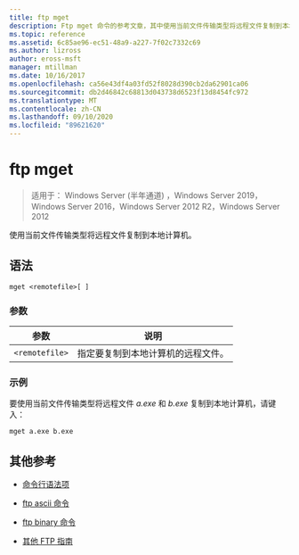 ```yaml
---
title: ftp mget
description: Ftp mget 命令的参考文章，其中使用当前文件传输类型将远程文件复制到本地计算机。
ms.topic: reference
ms.assetid: 6c85ae96-ec51-48a9-a227-7f02c7332c69
ms.author: lizross
author: eross-msft
manager: mtillman
ms.date: 10/16/2017
ms.openlocfilehash: ca56e43df4a03fd52f8028d390cb2da62901ca06
ms.sourcegitcommit: db2d46842c68813d043738d6523f13d8454fc972
ms.translationtype: MT
ms.contentlocale: zh-CN
ms.lasthandoff: 09/10/2020
ms.locfileid: "89621620"
---
```

# <a name="ftp-mget"></a>ftp mget

> 适用于： Windows Server (半年通道) ，Windows Server 2019，Windows Server 2016，Windows Server 2012 R2，Windows Server 2012

使用当前文件传输类型将远程文件复制到本地计算机。

## <a name="syntax"></a>语法

```
mget <remotefile>[ ]
```

### <a name="parameters"></a>参数

| 参数 | 说明 |
| --------- | ----------- |
| `<remotefile>` | 指定要复制到本地计算机的远程文件。 |

### <a name="examples"></a>示例

要使用当前文件传输类型将远程文件 *a.exe* 和 *b.exe* 复制到本地计算机，请键入：

```
mget a.exe b.exe
```

## <a name="additional-references"></a>其他参考

- [命令行语法项](command-line-syntax-key.md)

- [ftp ascii 命令](ftp-ascii.md)

- [ftp binary 命令](ftp-binary.md)

- [其他 FTP 指南](/previous-versions/orphan-topics/ws.10/cc756013(v=ws.10))
